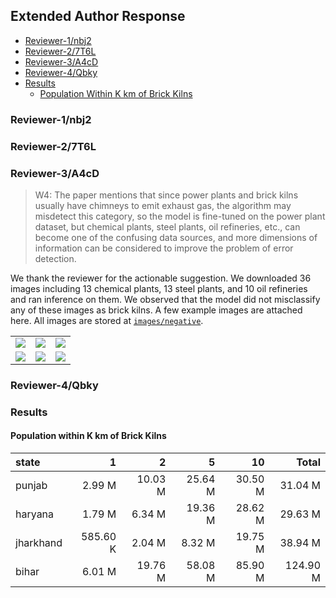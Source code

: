 ## Extended Author Response

- [Reviewer-1/nbj2](#reviewer-1nbj2)
- [Reviewer-2/7T6L](#reviewer-27t6l)
- [Reviewer-3/A4cD](#reviewer-3a4cd)
- [Reviewer-4/Qbky](#reviewer-4qbky)
- [Results](#results)
    - [Population Within K km of Brick Kilns](#population-within-k-km-of-brick-kilns)

### Reviewer-1/nbj2

### Reviewer-2/7T6L

### Reviewer-3/A4cD

> W4: The paper mentions that since power plants and brick kilns usually have chimneys to emit exhaust gas, the algorithm may misdetect this category, so the model is fine-tuned on the power plant dataset, but chemical plants, steel plants, oil refineries, etc., can become one of the confusing data sources, and more dimensions of information can be considered to improve the problem of error detection.

We thank the reviewer for the actionable suggestion. We downloaded 36 images including 13 chemical plants, 13 steel plants, and 10 oil refineries and ran inference on them. We observed that the model did not misclassify any of these images as brick kilns. A few example images are attached here. All images are stored at [`images/negative`](images/negative/).

| | | |
|:-------------------------:|:-------------------------:|:-------------------------:|
|![](images/negative/11.67,78.09.png)|![](images/negative/30.31,75.05.png)|![](images/negative/19.06,73.03.png)|
|![](images/negative/28.59,77.31.png)|![](images/negative/21.17,81.38.png)|![](images/negative/24.25,78.16.png)|

### Reviewer-4/Qbky


### Results

#### Population within K km of Brick Kilns

|     state |        1 |       2 |       5 |      10 |    Total |
|:----------|---------:|--------:|--------:|--------:|---------:|
|    punjab |   2.99 M | 10.03 M | 25.64 M | 30.50 M |  31.04 M |
|   haryana |   1.79 M |  6.34 M | 19.36 M | 28.62 M |  29.63 M |
| jharkhand | 585.60 K |  2.04 M |  8.32 M | 19.75 M |  38.94 M |
|     bihar |   6.01 M | 19.76 M | 58.08 M | 85.90 M | 124.90 M |
